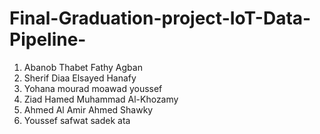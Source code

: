 # Final-Graduation-project-IoT-Data-Pipeline-

1. Abanob Thabet Fathy Agban
2. Sherif Diaa Elsayed Hanafy
3. Yohana mourad moawad youssef
4. Ziad Hamed Muhammad Al-Khozamy
5. Ahmed Al Amir Ahmed Shawky
6. Youssef safwat sadek ata
